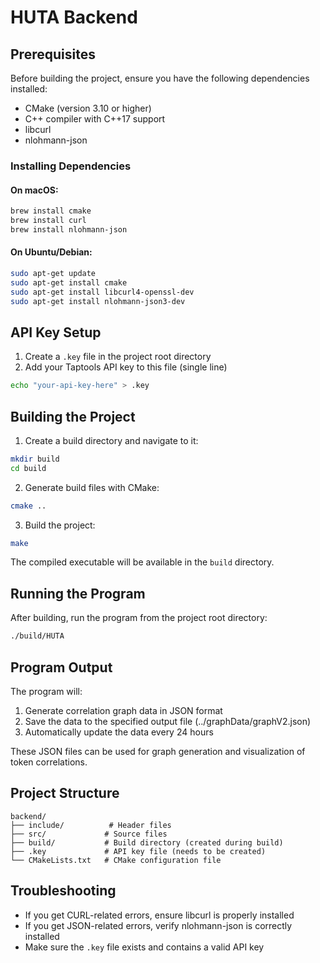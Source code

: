 # HUTA Backend

## Prerequisites

Before building the project, ensure you have the following dependencies installed:

- CMake (version 3.10 or higher)
- C++ compiler with C++17 support
- libcurl
- nlohmann-json

### Installing Dependencies

#### On macOS:
```bash
brew install cmake
brew install curl
brew install nlohmann-json
```

#### On Ubuntu/Debian:
```bash
sudo apt-get update
sudo apt-get install cmake
sudo apt-get install libcurl4-openssl-dev
sudo apt-get install nlohmann-json3-dev
```

## API Key Setup

1. Create a `.key` file in the project root directory
2. Add your Taptools API key to this file (single line)
```bash
echo "your-api-key-here" > .key
```

## Building the Project

1. Create a build directory and navigate to it:
```bash
mkdir build
cd build
```

2. Generate build files with CMake:
```bash
cmake ..
```

3. Build the project:
```bash
make
```

The compiled executable will be available in the `build` directory.

## Running the Program

After building, run the program from the project root directory:
```bash
./build/HUTA
```

## Program Output

The program will:
1. Generate correlation graph data in JSON format
2. Save the data to the specified output file  (../graphData/graphV2.json)
3. Automatically update the data every 24 hours


These JSON files can be used for graph generation and visualization of token correlations.

## Project Structure

```
backend/
├── include/          # Header files
├── src/             # Source files
├── build/           # Build directory (created during build)
├── .key             # API key file (needs to be created)
└── CMakeLists.txt   # CMake configuration file
```

## Troubleshooting

- If you get CURL-related errors, ensure libcurl is properly installed
- If you get JSON-related errors, verify nlohmann-json is correctly installed
- Make sure the `.key` file exists and contains a valid API key
